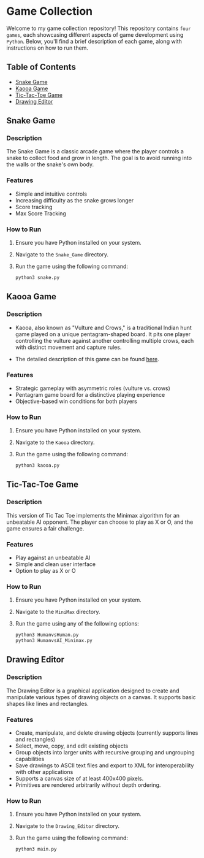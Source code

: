 # Game Collection

Welcome to my game collection repository! This repository contains `four games`, each showcasing different aspects of game development using `Python`. Below, you'll find a brief description of each game, along with instructions on how to run them.

## Table of Contents

- [Snake Game](#snake-game)
- [Kaooa Game](#kaooa-game)
- [Tic-Tac-Toe Game](#tic-tac-toe-game)
- [Drawing Editor](#drawing-editor)

## Snake Game

### Description

The Snake Game is a classic arcade game where the player controls a snake to collect food and grow in length. The goal is to avoid running into the walls or the snake's own body.

### Features

- Simple and intuitive controls
- Increasing difficulty as the snake grows longer
- Score tracking
- Max Score Tracking

### How to Run

1. Ensure you have Python installed on your system.
2. Navigate to the `Snake_Game` directory.
3. Run the game using the following command:

   ```sh
   python3 snake.py
## Kaooa Game

### Description

- Kaooa, also known as "Vulture and Crows," is a traditional Indian hunt game played on a unique pentagram-shaped board. It pits one player controlling the vulture against another controlling multiple crows, each with distinct movement and capture rules.

- The detailed description of this game can be found [here](https://www.whatdowedoallday.com/kaooa/).

### Features

- Strategic gameplay with asymmetric roles (vulture vs. crows)
- Pentagram game board for a distinctive playing experience
- Objective-based win conditions for both players

### How to Run

1. Ensure you have Python installed on your system.
2. Navigate to the `Kaooa` directory.
3. Run the game using the following command:

   ```sh
   python3 kaooa.py
## Tic-Tac-Toe Game

### Description

This version of Tic Tac Toe implements the Minimax algorithm for an unbeatable AI opponent. The player can choose to play as X or O, and the game ensures a fair challenge.

### Features

- Play against an unbeatable AI
- Simple and clean user interface
- Option to play as X or O

### How to Run

1. Ensure you have Python installed on your system.
2. Navigate to the `MiniMax` directory.
3. Run the game using any of the following options:

   ```sh
   python3 HumanvsHuman.py
   python3 HumanvsAI_Minimax.py
## Drawing Editor

### Description

The Drawing Editor is a graphical application designed to create and manipulate various types of drawing objects on a canvas. It supports basic shapes like lines and rectangles.


### Features

- Create, manipulate, and delete drawing objects (currently supports lines and rectangles)
- Select, move, copy, and edit existing objects
- Group objects into larger units with recursive grouping and ungrouping capabilities
- Save drawings to ASCII text files and export to XML for interoperability with other applications
- Supports a canvas size of at least 400x400 pixels.
- Primitives are rendered arbitrarily without depth ordering.


### How to Run

1. Ensure you have Python installed on your system.
2. Navigate to the `Drawing_Editor` directory.
3. Run the game using the following command:

   ```sh
   python3 main.py